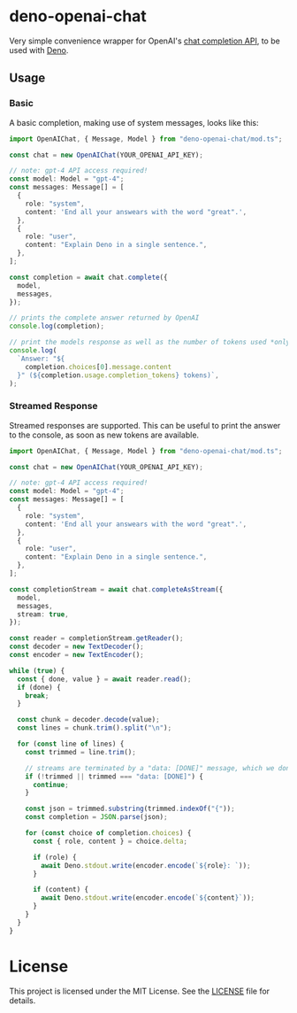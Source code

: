 # deno-openai-chat

Very simple convenience wrapper for OpenAI's
[chat completion API](https://platform.openai.com/docs/api-reference/chat/create),
to be used with [Deno](https://deno.land).

## Usage

### Basic

A basic completion, making use of system messages, looks like this:

```ts
import OpenAIChat, { Message, Model } from "deno-openai-chat/mod.ts";

const chat = new OpenAIChat(YOUR_OPENAI_API_KEY);

// note: gpt-4 API access required!
const model: Model = "gpt-4";
const messages: Message[] = [
  {
    role: "system",
    content: 'End all your answears with the word "great".',
  },
  {
    role: "user",
    content: "Explain Deno in a single sentence.",
  },
];

const completion = await chat.complete({
  model,
  messages,
});

// prints the complete answer returned by OpenAI
console.log(completion);

// print the models response as well as the number of tokens used *only* for the response
console.log(
  `Answer: "${
    completion.choices[0].message.content
  }" (${completion.usage.completion_tokens} tokens)`,
);
```

### Streamed Response

Streamed responses are supported. This can be useful to print the answer to the
console, as soon as new tokens are available.

```ts
import OpenAIChat, { Message, Model } from "deno-openai-chat/mod.ts";

const chat = new OpenAIChat(YOUR_OPENAI_API_KEY);

// note: gpt-4 API access required!
const model: Model = "gpt-4";
const messages: Message[] = [
  {
    role: "system",
    content: 'End all your answears with the word "great".',
  },
  {
    role: "user",
    content: "Explain Deno in a single sentence.",
  },
];

const completionStream = await chat.completeAsStream({
  model,
  messages,
  stream: true,
});

const reader = completionStream.getReader();
const decoder = new TextDecoder();
const encoder = new TextEncoder();

while (true) {
  const { done, value } = await reader.read();
  if (done) {
    break;
  }

  const chunk = decoder.decode(value);
  const lines = chunk.trim().split("\n");

  for (const line of lines) {
    const trimmed = line.trim();

    // streams are terminated by a "data: [DONE]" message, which we don't want to print
    if (!trimmed || trimmed === "data: [DONE]") {
      continue;
    }

    const json = trimmed.substring(trimmed.indexOf("{"));
    const completion = JSON.parse(json);

    for (const choice of completion.choices) {
      const { role, content } = choice.delta;

      if (role) {
        await Deno.stdout.write(encoder.encode(`${role}: `));
      }

      if (content) {
        await Deno.stdout.write(encoder.encode(`${content}`));
      }
    }
  }
}
```

# License

This project is licensed under the MIT License. See the [LICENSE](./LICENSE)
file for details.
